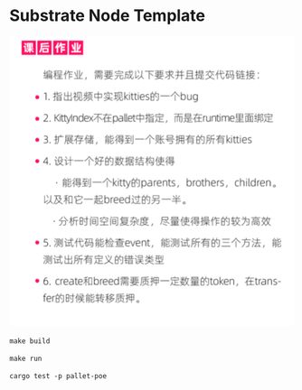 # Substrate Node Template

![image](https://github.com/RusherK/node-template/blob/master/lesson02/lesson02.png)


``
make build
``

``
make run
``

``
cargo test -p pallet-poe
``